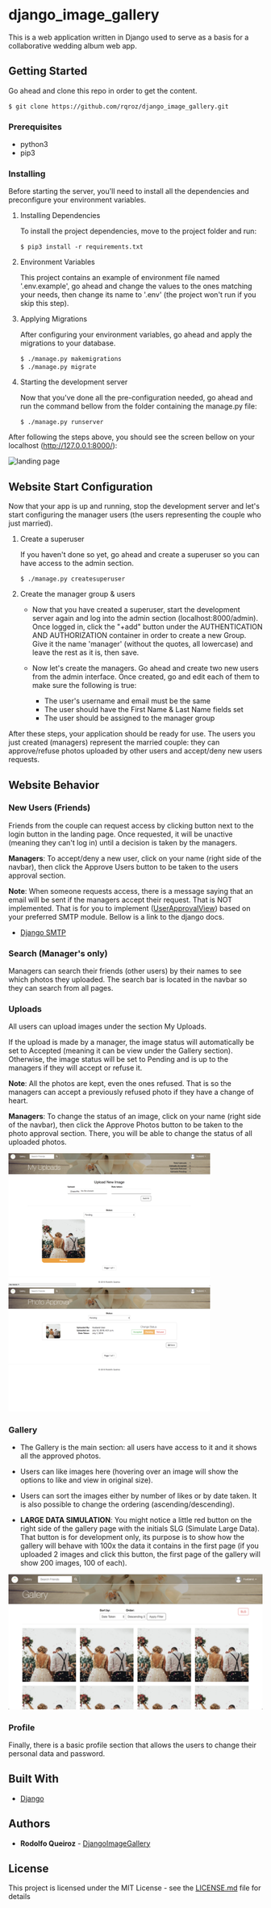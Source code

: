 # django_image_gallery

This is a web application written in Django used to serve as a basis for a collaborative wedding album web app.

## Getting Started

Go ahead and clone this repo in order to get the content.

```
$ git clone https://github.com/rqroz/django_image_gallery.git
```


### Prerequisites

- python3
- pip3

### Installing

Before starting the server, you'll need to install all the dependencies and preconfigure your environment variables.

1. Installing Dependencies

   To install the project dependencies, move to the project folder and run:
   ```
   $ pip3 install -r requirements.txt
   ```

2. Environment Variables

   This project contains an example of environment file named '.env.example', go ahead and change the values to the ones matching your needs, then change its name to '.env' (the project won't run if you skip this step).

3. Applying Migrations

   After configuring your environment variables, go ahead and apply the migrations to your database.
   ```
   $ ./manage.py makemigrations
   $ ./manage.py migrate
   ```

4. Starting the development server

   Now that you've done all the pre-configuration needed, go ahead and run the command bellow from the folder containing the manage.py file:
   ```
   $ ./manage.py runserver
   ```

After following the steps above, you should see the screen bellow on your localhost (http://127.0.0.1:8000/):

![landing page](/example-files/imgs/landing.png)

## Website Start Configuration

Now that your app is up and running, stop the development server and let's start configuring the manager users (the users representing the couple who just married).

1. Create a superuser

   If you haven't done so yet, go ahead and create a superuser so you can have access to the admin section.
   ```
   $ ./manage.py createsuperuser
   ```

2. Create the manager group & users
   - Now that you have created a superuser, start the development server again and log into the admin section (localhost:8000/admin). Once logged in, click the "+add" button under the AUTHENTICATION AND AUTHORIZATION container in order to create a new Group. Give it the name 'manager' (without the quotes, all lowercase) and leave the rest as it is, then save.

   - Now let's create the managers. Go ahead and create two new users from the admin interface. Once created,
   go and edit each of them to make sure the following is true:
     * The user's username and email must be the same
     * The user should have the First Name & Last Name fields set
     * The user should be assigned to the manager group

After these steps, your application should be ready for use. The users you just created (managers) represent the married couple: they can approve/refuse photos uploaded by other users and accept/deny new users requests.


## Website Behavior

### New Users (Friends)

  Friends from the couple can request access by clicking button next to the login button in the landing page. Once requested, it will be unactive (meaning they can't log in) until a decision is taken by the managers.

  **Managers**: To accept/deny a new user, click on your name (right side of the navbar), then click the Approve Users button to be taken to the users approval section.

  **Note**: When someone requests access, there is a message saying that an email will be sent if the managers accept their request. That is NOT implemented. That is for you to implement ([UserApprovalView](/image_gallery/website/views/user_views.py)) based on your preferred SMTP module. Bellow is a link to the django docs.
  - [Django SMTP](https://docs.djangoproject.com/en/2.0/topics/email/)

### Search (Manager's only)

  Managers can search their friends (other users) by their names to see which photos they uploaded. The search bar is located in the navbar so they can search from all pages.

### Uploads

  All users can upload images under the section My Uploads.

  If the upload is made by a manager, the image status will automatically be set to Accepted (meaning it can be view under the Gallery section). Otherwise, the image status will be set to Pending and is up to the managers if they will accept or refuse it.

  **Note**: All the photos are kept, even the ones refused. That is so the managers can accept a previously refused photo if they have a change of heart.

  **Managers**: To change the status of an image, click on your name (right side of the navbar), then click the Approve Photos button to be taken to the photo approval section. There, you will be able to change the status of all uploaded photos.

  <div style="dislpay:--webkit-inline-box;">
    <img width="400" alt="User Uploads" src="/example-files/imgs/user-uploads.png">
    <img width="400" alt="Photo Approval" src="/example-files/imgs/photo-approval.png">
  </div>

### Gallery

  - The Gallery is the main section: all users have access to it and it shows all the approved photos.
  - Users can like images here (hovering over an image will show the options to like and view in original size).
  - Users can sort the images either by number of likes or by date taken. It is also possible to change the ordering (ascending/descending).

  - **LARGE DATA SIMULATION**: You might notice a little red button on the right side of the gallery page with the initials SLG (Simulate Large Data). That button is for development only, its purpose is to show how the gallery will behave with 100x the data it contains in the first page (if you uploaded 2 images and click this button, the first page of the gallery will show 200 images, 100 of each).

  ![gallery page](/example-files/imgs/gallery.png)

### Profile

  Finally, there is a basic profile section that allows the users to change their personal data and password.

## Built With

* [Django](https://www.djangoproject.com/)

## Authors

* **Rodolfo Queiroz** - [DjangoImageGallery](https://github.com/rqroz/django_image_gallery)

## License

This project is licensed under the MIT License - see the [LICENSE.md](LICENSE.md) file for details
